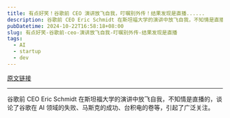 ```yaml
---
title: 有点好笑！谷歌前 CEO 演讲放飞自我，叮嘱别外传！结果发现是直播......
description: 谷歌前 CEO Eric Schmidt 在斯坦福大学的演讲中放飞自我，不知情是直播的，谈论了谷歌在 AI 领域的失败、马斯克的成功、台积电的卷等，引起了广泛关注。
pubDatetime: 2024-10-22T16:58:18+08:00
slug: 有点好笑-谷歌前-ceo-演讲放飞自我-叮嘱别外传-结果发现是直播
tags: 
  - AI
  - startup
  - dev
---
```


[原文链接](https://mp.weixin.qq.com/s/jSOu93QvX2_Xx7Av4COoHw)

---

谷歌前 CEO Eric Schmidt 在斯坦福大学的演讲中放飞自我，不知情是直播的，谈论了谷歌在 AI 领域的失败、马斯克的成功、台积电的卷等，引起了广泛关注。
